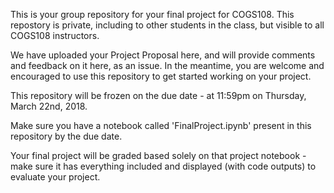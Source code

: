
This is your group repository for your final project for COGS108. This repostory is private, including to other students in the class, but visible to all COGS108 instructors.

We have uploaded your Project Proposal here, and will provide comments and feedback on it here, as an issue. In the meantime, you are welcome and encouraged to use this repository to get started working on your project. 

This repository will be frozen on the due date - at 11:59pm on Thursday, March 22nd, 2018.

Make sure you have a notebook called 'FinalProject.ipynb' present in this repository by the due date. 

Your final project will be graded based solely on that project notebook - make sure it has everything included and displayed (with code outputs) to evaluate your project. 
